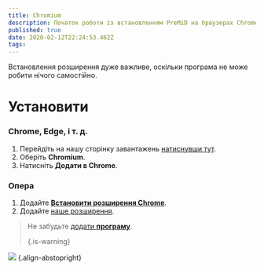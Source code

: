 ```yaml
---
title: Chromium
description: Початок роботи із встановленням PreMiD на браузерах Chromeium
published: true
date: 2020-02-12T22:24:53.462Z
tags: 
---
```


Встановлення розширення дуже важливе, оскільки програма не може робити нічого самостійно.

# Установити
### Chrome, Edge, і т. д.
1. Перейдіть на нашу сторінку завантажень [натиснувши тут](https://premid.app/downloads).
2. Оберіть **Chromium**.
3. Натисніть **Додати в Chrome**.

### Опера
1. Додайте **[Встановити розширення Chrome](https://addons.opera.com/en/extensions/details/install-chrome-extensions/)**.
2. Додайте [наше розширення](https://premid.app/downloads).

> Не забудьте [додати **програму**](/install). 
> 
> {.is-warning}

![](https://img.icons8.com/color/2x/chrome.png) {.align-abstopright}